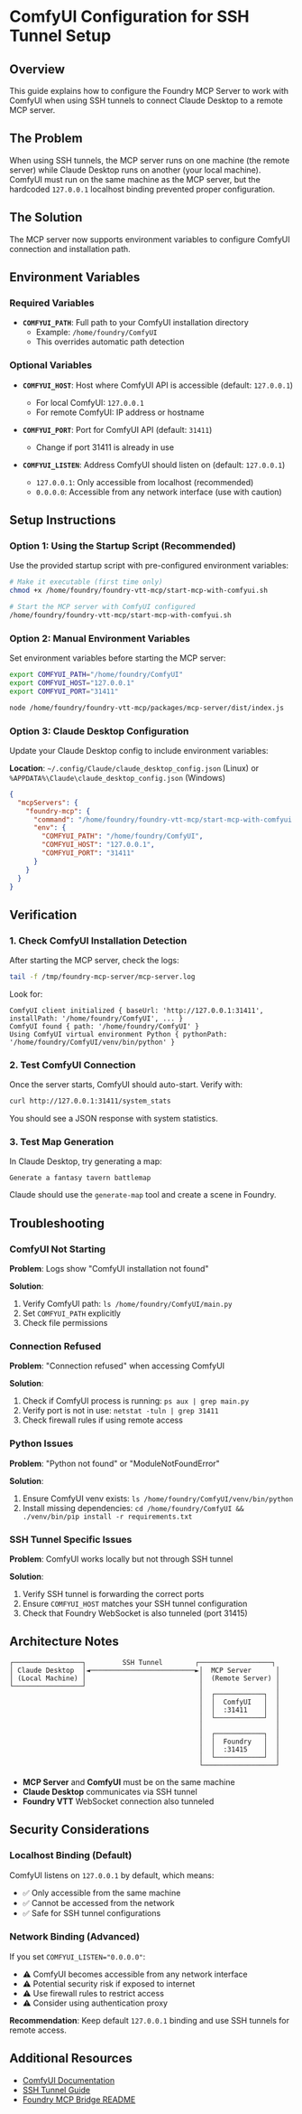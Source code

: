# ComfyUI Configuration for SSH Tunnel Setup

## Overview

This guide explains how to configure the Foundry MCP Server to work with ComfyUI when using SSH tunnels to connect Claude Desktop to a remote MCP server.

## The Problem

When using SSH tunnels, the MCP server runs on one machine (the remote server) while Claude Desktop runs on another (your local machine). ComfyUI must run on the same machine as the MCP server, but the hardcoded `127.0.0.1` localhost binding prevented proper configuration.

## The Solution

The MCP server now supports environment variables to configure ComfyUI connection and installation path.

## Environment Variables

### Required Variables

- **`COMFYUI_PATH`**: Full path to your ComfyUI installation directory
  - Example: `/home/foundry/ComfyUI`
  - This overrides automatic path detection

### Optional Variables

- **`COMFYUI_HOST`**: Host where ComfyUI API is accessible (default: `127.0.0.1`)
  - For local ComfyUI: `127.0.0.1`
  - For remote ComfyUI: IP address or hostname

- **`COMFYUI_PORT`**: Port for ComfyUI API (default: `31411`)
  - Change if port 31411 is already in use

- **`COMFYUI_LISTEN`**: Address ComfyUI should listen on (default: `127.0.0.1`)
  - `127.0.0.1`: Only accessible from localhost (recommended)
  - `0.0.0.0`: Accessible from any network interface (use with caution)

## Setup Instructions

### Option 1: Using the Startup Script (Recommended)

Use the provided startup script with pre-configured environment variables:

```bash
# Make it executable (first time only)
chmod +x /home/foundry/foundry-vtt-mcp/start-mcp-with-comfyui.sh

# Start the MCP server with ComfyUI configured
/home/foundry/foundry-vtt-mcp/start-mcp-with-comfyui.sh
```

### Option 2: Manual Environment Variables

Set environment variables before starting the MCP server:

```bash
export COMFYUI_PATH="/home/foundry/ComfyUI"
export COMFYUI_HOST="127.0.0.1"
export COMFYUI_PORT="31411"

node /home/foundry/foundry-vtt-mcp/packages/mcp-server/dist/index.js
```

### Option 3: Claude Desktop Configuration

Update your Claude Desktop config to include environment variables:

**Location**: `~/.config/Claude/claude_desktop_config.json` (Linux) or `%APPDATA%\Claude\claude_desktop_config.json` (Windows)

```json
{
  "mcpServers": {
    "foundry-mcp": {
      "command": "/home/foundry/foundry-vtt-mcp/start-mcp-with-comfyui.sh",
      "env": {
        "COMFYUI_PATH": "/home/foundry/ComfyUI",
        "COMFYUI_HOST": "127.0.0.1",
        "COMFYUI_PORT": "31411"
      }
    }
  }
}
```

## Verification

### 1. Check ComfyUI Installation Detection

After starting the MCP server, check the logs:

```bash
tail -f /tmp/foundry-mcp-server/mcp-server.log
```

Look for:
```
ComfyUI client initialized { baseUrl: 'http://127.0.0.1:31411', installPath: '/home/foundry/ComfyUI', ... }
ComfyUI found { path: '/home/foundry/ComfyUI' }
Using ComfyUI virtual environment Python { pythonPath: '/home/foundry/ComfyUI/venv/bin/python' }
```

### 2. Test ComfyUI Connection

Once the server starts, ComfyUI should auto-start. Verify with:

```bash
curl http://127.0.0.1:31411/system_stats
```

You should see a JSON response with system statistics.

### 3. Test Map Generation

In Claude Desktop, try generating a map:

```
Generate a fantasy tavern battlemap
```

Claude should use the `generate-map` tool and create a scene in Foundry.

## Troubleshooting

### ComfyUI Not Starting

**Problem**: Logs show "ComfyUI installation not found"

**Solution**:
1. Verify ComfyUI path: `ls /home/foundry/ComfyUI/main.py`
2. Set `COMFYUI_PATH` explicitly
3. Check file permissions

### Connection Refused

**Problem**: "Connection refused" when accessing ComfyUI

**Solution**:
1. Check if ComfyUI process is running: `ps aux | grep main.py`
2. Verify port is not in use: `netstat -tuln | grep 31411`
3. Check firewall rules if using remote access

### Python Issues

**Problem**: "Python not found" or "ModuleNotFoundError"

**Solution**:
1. Ensure ComfyUI venv exists: `ls /home/foundry/ComfyUI/venv/bin/python`
2. Install missing dependencies: `cd /home/foundry/ComfyUI && ./venv/bin/pip install -r requirements.txt`

### SSH Tunnel Specific Issues

**Problem**: ComfyUI works locally but not through SSH tunnel

**Solution**:
1. Verify SSH tunnel is forwarding the correct ports
2. Ensure `COMFYUI_HOST` matches your SSH tunnel configuration
3. Check that Foundry WebSocket is also tunneled (port 31415)

## Architecture Notes

```
┌─────────────────┐         SSH Tunnel        ┌──────────────────┐
│ Claude Desktop  │◄──────────────────────────►│  MCP Server      │
│ (Local Machine) │                            │  (Remote Server) │
└─────────────────┘                            │                  │
                                               │  ┌────────────┐  │
                                               │  │  ComfyUI   │  │
                                               │  │  :31411    │  │
                                               │  └────────────┘  │
                                               │                  │
                                               │  ┌────────────┐  │
                                               │  │  Foundry   │  │
                                               │  │  :31415    │  │
                                               │  └────────────┘  │
                                               └──────────────────┘
```

- **MCP Server** and **ComfyUI** must be on the same machine
- **Claude Desktop** communicates via SSH tunnel
- **Foundry VTT** WebSocket connection also tunneled

## Security Considerations

### Localhost Binding (Default)

ComfyUI listens on `127.0.0.1` by default, which means:
- ✅ Only accessible from the same machine
- ✅ Cannot be accessed from the network
- ✅ Safe for SSH tunnel configurations

### Network Binding (Advanced)

If you set `COMFYUI_LISTEN="0.0.0.0"`:
- ⚠️ ComfyUI becomes accessible from any network interface
- ⚠️ Potential security risk if exposed to internet
- ⚠️ Use firewall rules to restrict access
- ⚠️ Consider using authentication proxy

**Recommendation**: Keep default `127.0.0.1` binding and use SSH tunnels for remote access.

## Additional Resources

- [ComfyUI Documentation](https://github.com/comfyanonymous/ComfyUI)
- [SSH Tunnel Guide](https://www.ssh.com/academy/ssh/tunneling)
- [Foundry MCP Bridge README](./README.md)
